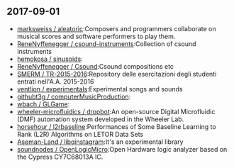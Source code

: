 ## 2017-09-01

* [marksweiss / aleatoric](https://github.com/marksweiss/aleatoric):Composers and programmers collaborate on musical scores and software performers to play them.
* [ReneNyffenegger / csound-instruments](https://github.com/ReneNyffenegger/csound-instruments):Collection of csound instruments
* [hemokosa / sinusoids](https://github.com/hemokosa/sinusoids):
* [ReneNyffenegger / Csound](https://github.com/ReneNyffenegger/Csound):Csound compositions etc
* [SMERM / TR-2015-2016](https://github.com/SMERM/TR-2015-2016):Repository delle esercitazioni degli studenti entrati nell'A.A. 2015-2016
* [ventlion / experimentals](https://github.com/ventlion/experimentals):Experimental songs and sounds
* [githubt3g / computerMusicProduction](https://github.com/githubt3g/computerMusicProduction):
* [wbach / GLGame](https://github.com/wbach/GLGame):
* [wheeler-microfluidics / dropbot](https://github.com/wheeler-microfluidics/dropbot):An open-source Digital Microfluidic (DMF) automation system developed in the Wheeler Lab.
* [horsehour / l2rbaseline](https://github.com/horsehour/l2rbaseline):Performances of Some Baseline Learning to Rank (L2R) Algorithms on LETOR Data Sets
* [Aseman-Land / libqinstagram](https://github.com/Aseman-Land/libqinstagram):It's an experimental library
* [soundnodes / OpenLogicMicro](https://github.com/soundnodes/OpenLogicMicro):Open Hardware logic analyzer based on the Cypress CY7C68013A IC.
